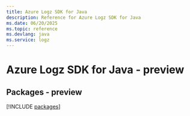 ```yaml
---
title: Azure Logz SDK for Java
description: Reference for Azure Logz SDK for Java
ms.date: 06/20/2025
ms.topic: reference
ms.devlang: java
ms.service: logz
---
```

# Azure Logz SDK for Java - preview
## Packages - preview
[!INCLUDE [packages](logz-index.md)]